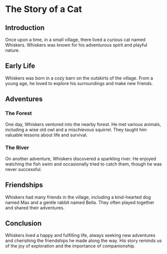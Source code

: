 # The Story of a Cat

## Introduction
Once upon a time, in a small village, there lived a curious cat named Whiskers. Whiskers was known for his adventurous spirit and playful nature.

## Early Life
Whiskers was born in a cozy barn on the outskirts of the village. From a young age, he loved to explore his surroundings and make new friends.

## Adventures
### The Forest
One day, Whiskers ventured into the nearby forest. He met various animals, including a wise old owl and a mischievous squirrel. They taught him valuable lessons about life and survival.

### The River
On another adventure, Whiskers discovered a sparkling river. He enjoyed watching the fish swim and occasionally tried to catch them, though he was never successful.

## Friendships
Whiskers had many friends in the village, including a kind-hearted dog named Max and a gentle rabbit named Bella. They often played together and shared their adventures.

## Conclusion
Whiskers lived a happy and fulfilling life, always seeking new adventures and cherishing the friendships he made along the way. His story reminds us of the joy of exploration and the importance of companionship.
